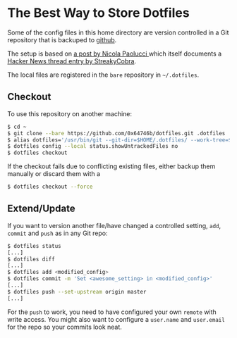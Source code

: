 # The Best Way to Store Dotfiles

Some of the config files in this home directory are version controlled in a Git
repository that is backuped to [github](https://github.com/0x64746b/dotfiles).

The setup is based on [a post by Nicola Paolucci ](https://developer.atlassian.com/blog/2016/02/best-way-to-store-dotfiles-git-bare-repo/)
which itself documents a [Hacker News thread entry by StreakyCobra](https://news.ycombinator.com/item?id=11070797).

The local files are registered in the `bare` repository in `~/.dotfiles`.

## Checkout

To use this repository on another machine:

```bash
$ cd ~
$ git clone --bare https://github.com/0x64746b/dotfiles.git .dotfiles
$ alias dotfiles='/usr/bin/git --git-dir=$HOME/.dotfiles/ --work-tree=$HOME'
$ dotfiles config --local status.showUntrackedFiles no
$ dotfiles checkout
```

If the checkout fails due to conflicting existing files, either backup them
manually or discard them with a

```zsh
$ dotfiles checkout --force
```

## Extend/Update

If you want to version another file/have changed a controlled setting, `add`,
`commit` and `push` as in any Git repo:

```zsh
$ dotfiles status
[...]
$ dotfiles diff
[...]
$ dotfiles add <modified_config>
$ dotfiles commit -m 'Set <awesome_setting> in <modified_config>'
[...]
$ dotfiles push --set-upstream origin master
[...]
```

For the `push` to work, you need to have configured your own `remote` with
write access. You might also want to configure a `user.name` and `user.email`
for the repo so your commits look neat.
